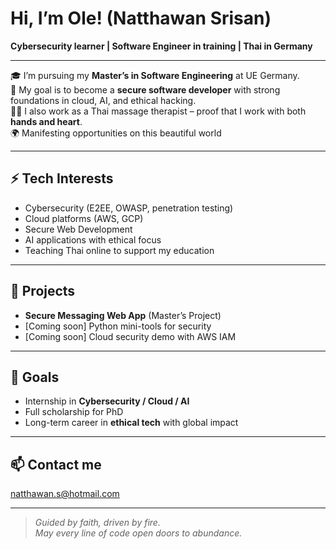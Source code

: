 # Hi, I’m Ole! (Natthawan Srisan)  
**Cybersecurity learner | Software Engineer in training | Thai in Germany**

---

🎓 I’m pursuing my **Master’s in Software Engineering** at UE Germany.  
🔐 My goal is to become a **secure software developer** with strong foundations in cloud, AI, and ethical hacking.  
💆‍♀️ I also work as a Thai massage therapist – proof that I work with both **hands and heart**.  
🌍 Manifesting opportunities on this beautiful world

---

## ⚡ Tech Interests  
- Cybersecurity (E2EE, OWASP, penetration testing)  
- Cloud platforms (AWS, GCP)  
- Secure Web Development  
- AI applications with ethical focus  
- Teaching Thai online to support my education  

---

## 🚀 Projects  
- **Secure Messaging Web App** (Master’s Project)  
- [Coming soon] Python mini-tools for security  
- [Coming soon] Cloud security demo with AWS IAM  

---

## 🎯 Goals  
- Internship in **Cybersecurity / Cloud / AI**  
- Full scholarship for PhD  
- Long-term career in **ethical tech** with global impact

---

## 📫 Contact me  
natthawan.s@hotmail.com

---

> *Guided by faith, driven by fire.  
> May every line of code open doors to abundance.*
